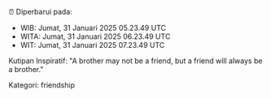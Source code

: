 ⏰ Diperbarui pada:
- WIB: Jumat, 31 Januari 2025 05.23.49 UTC
- WITA: Jumat, 31 Januari 2025 06.23.49 UTC
- WIT: Jumat, 31 Januari 2025 07.23.49 UTC

Kutipan Inspiratif:
"A brother may not be a friend, but a friend will always be a brother."


Kategori: friendship

